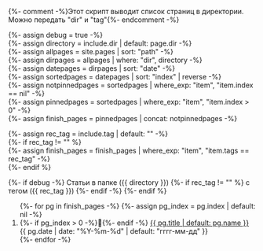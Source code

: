 {%- comment -%}Этот скрипт выводит список страниц в директории. Можно передать "dir" и "tag"{%- endcomment -%}

{%- assign debug = true -%}  
{%- assign directory = include.dir | default: page.dir -%}  
{%- assign allpages = site.pages | sort: "path" -%}  
{%- assign dirpages = allpages | where: "dir",  directory -%}  
{%- assign datepages = dirpages | sort: "date" -%}  
{%- assign sortedpages = datepages | sort: "index" | reverse -%}  
{%- assign notpinnedpages = sortedpages | where_exp: "item", "item.index == nil" -%}  
{%- assign pinnedpages = sortedpages | where_exp: "item", "item.index > 0" -%}  
{%- assign finish_pages = pinnedpages | concat: notpinnedpages -%}  

{%- assign rec_tag = include.tag | default: "" -%}  
{%- if rec_tag != "" %}  
{%- assign finish_pages = finish_pages | where_exp: "item", "item.tags == rec_tag" -%}  
{%- endif %}  

{%- if debug -%}
  Статьи в папке ({{ directory }})
  {%- if rec_tag != "" %}
    с тегом ({{ rec_tag }})
  {%- endif -%}
{%- endif %}

<ol reversed id="navigation">
{%- for pg in finish_pages -%}
  {%- assign pg_index = pg.index | default: nil -%}
  <li>{%- if pg_index > 0 -%}📌{%- endif -%}
    <a href="{{ pg.url | prepend: site.baseurl }}">{{ pg.title | default: pg.name }}</a> 
    <time class="shaded">{{ pg.date | date: "%Y-%m-%d" | default: "гггг-мм-дд" }}</time>
  </li>
{%- endfor -%}
</ol>

